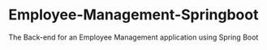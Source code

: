 # Employee-Management-Springboot
The Back-end for an Employee Management application using Spring Boot
